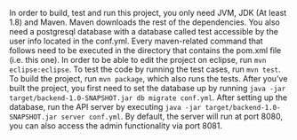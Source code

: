In order to build, test and run this project, you only need JVM, JDK (At least 1.8) and Maven. Maven downloads the rest of the dependencies. You also need a postgresql database with a database called test accessible by the user info located in the conf.yml. Every maven-related command that follows need to be executed in the directory that contains the pom.xml file (i.e. this one). In order to be able to edit the project on eclipse, run ```mvn eclipse:eclipse```. To test the code by running the test cases, run ```mvn test```. To build the project, run ```mvn package```, which also runs the tests. After you've built the project, you first need to set the database up by running ```java -jar target/backend-1.0-SNAPSHOT.jar db migrate conf.yml```. After setting up the database, run the API server by executing ```java -jar target/backend-1.0-SNAPSHOT.jar server conf.yml```. By default, the server will run at port 8080, you can also access the admin functionality via port 8081.
